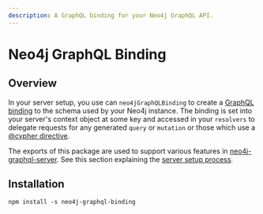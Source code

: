 ```yaml
---
description: A GraphQL binding for your Neo4j GraphQL API.
---
```


# Neo4j GraphQL Binding

## Overview

In your server setup, you use can `neo4jGraphQLBinding` to create a [GraphQL binding](https://www.npmjs.com/package/graphql-binding) to the schema used by your Neo4j instance. The binding is set into your server's context object at some key and accessed in your `resolvers` to delegate requests for any generated `query` or `mutation` or those which use a [@cypher directive](https://neo4j.com/developer/graphql/#_neo4j_graphql_extension).

The exports of this package are used to support various features in [neo4j-graphql-server](https://www.npmjs.com/package/neo4j-graphql-server). See this section explaining the [server setup process](https://neo4j-graphql-server.gitbook.io/docs/neo4j-graphql-server#strategy).

## Installation

```text
npm install -s neo4j-graphql-binding
```

